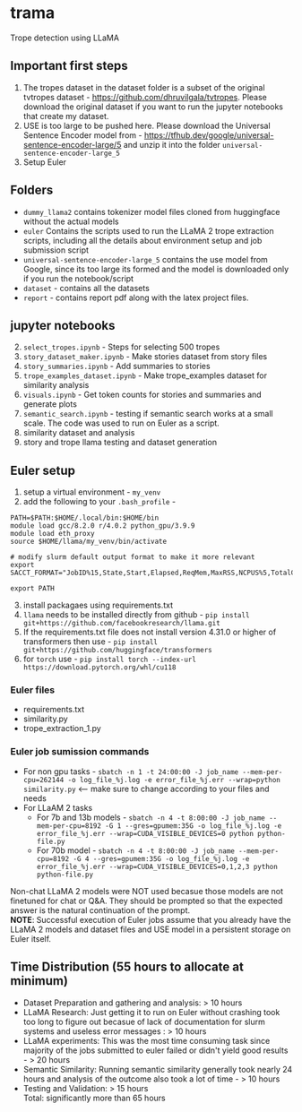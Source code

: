 # trama
Trope detection using LLaMA

## Important first steps
1. The tropes dataset in the dataset folder is a subset of the original tvtropes dataset - https://github.com/dhruvilgala/tvtropes. Please download the original dataset if you want to run the jupyter notebooks that create my dataset.
2. USE is too large to be pushed here. Please download the Universal Sentence Encoder model from - https://tfhub.dev/google/universal-sentence-encoder-large/5 and unzip it into the folder `universal-sentence-encoder-large_5`
3. Setup Euler
## Folders
* `dummy_llama2` contains tokenizer model files cloned from huggingface without the actual models
* `euler` Contains the scripts used to run the LLaMA 2 trope extraction scripts, including all the details about environment setup and job submission script
* `universal-sentence-encoder-large_5` contains the use model from Google, since its too large its formed and the model is downloaded only if you run the notebook/script
* `dataset` - contains all the datasets
* `report` - contains report pdf along with the latex project files.

## jupyter notebooks
2. `select_tropes.ipynb` - Steps for selecting 500 tropes
4. `story_dataset_maker.ipynb` - Make stories dataset from story files
5. `story_summaries.ipynb` - Add summaries to stories
7. `trope_examples_dataset.ipynb` - Make trope_examples dataset for similarity analysis
9. `visuals.ipynb` - Get token counts for stories and summaries and generate plots
10. `semantic_search.ipynb` - testing if semantic search works at a small scale. The code was used to run on Euler as a script.
11. similarity dataset and analysis
12. story and trope llama testing and dataset generation

## Euler setup
1. setup a virtual environment - `my_venv`
2. add the following to your `.bash_profile` -
```
PATH=$PATH:$HOME/.local/bin:$HOME/bin
module load gcc/8.2.0 r/4.0.2 python_gpu/3.9.9
module load eth_proxy
source $HOME/llama/my_venv/bin/activate

# modify slurm default output format to make it more relevant
export SACCT_FORMAT="JobID%15,State,Start,Elapsed,ReqMem,MaxRSS,NCPUS%5,TotalCPU,CPUTime,ExitCode,Nodelist"

export PATH
```
3. install packagaes using requirements.txt
4. `llama` needs to be installed directly from github - `pip install git+https://github.com/facebookresearch/llama.git`
5. If the requirements.txt file does not install version 4.31.0 or higher of transformers then use - `pip install git+https://github.com/huggingface/transformers`
6. for `torch` use - `pip install torch --index-url https://download.pytorch.org/whl/cu118`
### Euler files
- requirements.txt
- similarity.py
- trope_extraction_1.py
### Euler job sumission commands
* For non gpu tasks -  `sbatch -n 1 -t 24:00:00 -J job_name --mem-per-cpu=262144 -o log_file_%j.log -e error_file_%j.err --wrap=python similarity.py` <-- make sure to change according to your files and needs
* For LLaAM 2 tasks
  - For 7b and 13b models - `sbatch -n 4 -t 8:00:00 -J job_name --mem-per-cpu=8192 -G 1 --gres=gpumem:35G -o log_file_%j.log -e error_file_%j.err --wrap=CUDA_VISIBLE_DEVICES=0 python python-file.py`
  - For 70b model - `sbatch -n 4 -t 8:00:00 -J job_name --mem-per-cpu=8192 -G 4 --gres=gpumem:35G -o log_file_%j.log -e error_file_%j.err --wrap=CUDA_VISIBLE_DEVICES=0,1,2,3 python python-file.py`

Non-chat LLaMA 2 models were NOT used becasue those models are not finetuned for chat or Q&A. They should be prompted so that the expected answer is the natural continuation of the prompt.  
**NOTE**: Successful execution of Euler jobs assume that you already have the LLaMA 2 models and dataset files and USE model in a persistent storage on Euler itself.
## Time Distribution (55 hours to allocate at minimum)
- Dataset Preparation and gathering and analysis: > 10 hours
- LLaMA Research: Just getting it to run on Euler without crashing took too long to figure out becasue of lack of documentation for slurm systems and useless error messages : > 10 hours
- LLaMA experiments: This was the most time consuming task since majority of the jobs submitted to euler failed or didn't yield good results - > 20 hours
- Semantic Similarity: Running semantic similarity generally took nearly 24 hours and analysis of the outcome also took a lot of time - > 10 hours
- Testing and Validation: > 15 hours  
Total: significantly more than 65 hours
